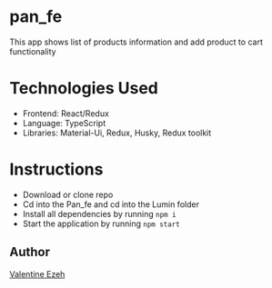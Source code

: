 # pan_fe
This app shows list of products information and add product to cart functionality

# Technologies Used

- Frontend: React/Redux
- Language: TypeScript
- Libraries: Material-Ui, Redux, Husky, Redux toolkit

# Instructions
- Download or clone repo
- Cd into the Pan_fe and cd into the Lumin folder
- Install all dependencies by running `npm i`
- Start the application by running `npm start`

## Author
[Valentine Ezeh](https://github.com/valentineezeh/pan_fe)
